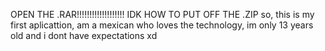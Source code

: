 OPEN THE .RAR!!!!!!!!!!!!!!!!!!!
IDK HOW TO PUT OFF THE .ZIP
so, this is my first aplicattion, am a mexican who loves the technology, im only 13 years old and i dont have expectations xd
